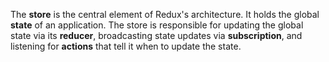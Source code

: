 The **store** is the central element of Redux's architecture. It holds the global **state** of an application. The store is responsible for updating the global state via its **reducer**, broadcasting state updates via **subscription**, and listening for **actions** that tell it when to update the state.
